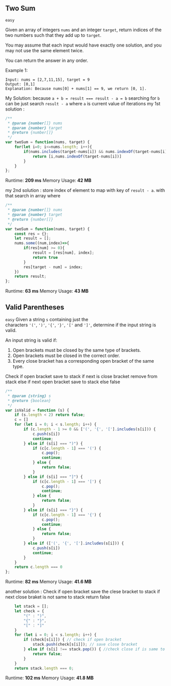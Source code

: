 

## Two Sum
`easy`

Given an array of integers `nums` and an integer `target`, return indices of the two numbers such that they add up to `target`.

You may assume that each input would have exactly one solution, and you may not use the same element twice.

You can return the answer in any order.

Example 1:
```
Input: nums = [2,7,11,15], target = 9
Output: [0,1]
Explanation: Because nums[0] + nums[1] == 9, we return [0, 1].
```

My Solution:
because `a + b = result === result - a = b`
searching for `b` can be just search `result - a` where `a` is current value of iterations
my 1st solution :
```javascript
/**
 * @param {number[]} nums
 * @param {number} target
 * @return {number[]}
 */
var twoSum = function(nums, target) {
    for(let i=0; i<=nums.length; i++){
        if(nums.includes(target-nums[i]) && nums.indexOf(target-nums[i])!=i){
            return [i,nums.indexOf(target-nums[i])]
        }
    }
};
```
Runtime: **209 ms**
Memory Usage: **42 MB**

my 2nd solution :
store index of element to map with key of `result - a`. with that search in array where 
```javascript
/**
 * @param {number[]} nums
 * @param {number} target
 * @return {number[]}
 */
var twoSum = function(nums, target) {
    const res = {};
    let result = [];
    nums.some((num,index)=>{
        if(res[num] >= 0){
            result = [res[num], index];
            return true
        }
        res[target - num] = index;
    })
    return result;
};
```
Runtime: **63 ms**
Memory Usage: **43 MB**

## Valid Parentheses
`easy`
Given a string `s` containing just the characters `'('`, `')'`, `'{'`, `'}'`, `'['` and `']'`, determine if the input string is valid.

An input string is valid if:

1.  Open brackets must be closed by the same type of brackets.
2.  Open brackets must be closed in the correct order.
3.  Every close bracket has a corresponding open bracket of the same type.

Check if open bracket save to stack 
	if next is close bracket remove from stack
	else if next open bracket save to stack
else false
```javascript
/**
 * @param {string} s
 * @return {boolean}
 */
var isValid = function (s) {
    if (s.length < 2) return false;
    c = []
    for (let i = 0; i < s.length; i++) {
        if (c.length - 1 >= 0 && ['(', '{', '['].includes(s[i])) {
            c.push(s[i])
            continue;
        } else if (s[i] === ")") {
            if (c[c.length - 1] === '(') {
                c.pop();
                continue;
            } else {
                return false;
            }
        } else if (s[i] === "]") {
            if (c[c.length - 1] === '[') {
                c.pop();
                continue;
            } else {
                return false;
            }
        } else if (s[i] === "}") {
            if (c[c.length - 1] === '{') {
                c.pop();
                continue;
            } else {
                return false;
            }
        } else if (['(', '{', '['].includes(s[i])) {
            c.push(s[i])
            continue;
        }
    }
    return c.length === 0
};
```
Runtime: **82 ms**
Memory Usage: **41.6 MB**

another solution :
Check if open bracket save the clese bracket to stack 
if next close braket is not same to stack return false
```javascript
    let stack = [];
    let check = {
        "(" : ")",
        "{" : "}",
        "[" : "]"
    }
    for (let i = 0; i < s.length; i++) {
        if (check[s[i]]) { // check if open bracket
            stack.push(check[s[i]]); // save close bracket
        } else if (s[i] !== stack.pop()) { //check close if is same to last stack
            return false;
        }
    }
    return stack.length === 0;
```
Runtime: **102 ms**
Memory Usage: **41.8 MB**